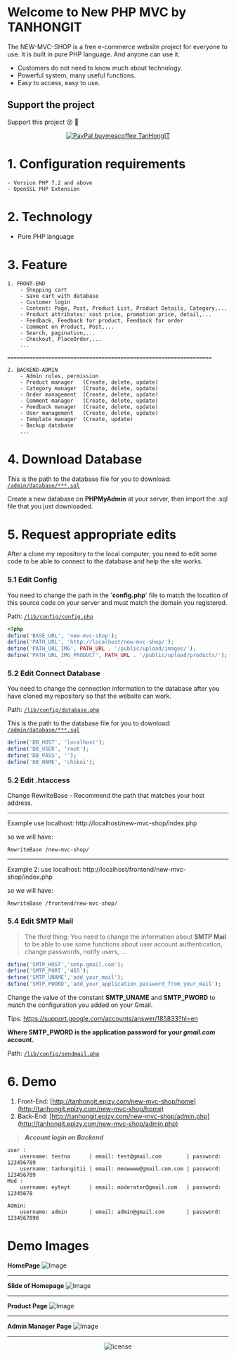 # Welcome to New PHP MVC by TANHONGIT

The NEW-MVC-SHOP is a free e-commerce website project for everyone to use. It is built in pure PHP language. And anyone can use it.
- Customers do not need to know much about technology.
- Powerful system, many useful functions.
- Easy to access, easy to use.

## Support the project
Support this project :stuck_out_tongue_winking_eye: :pray:
<p align="center">
    <a href="https://www.paypal.me/tanhongit" target="_blank"><img src="https://img.shields.io/badge/Donate-PayPal-green.svg" data-origin="https://img.shields.io/badge/Donate-PayPal-green.svg" alt="PayPal buymeacoffee TanHongIT"></a>
</p>

# 1. Configuration requirements

    - Version PHP 7.2 and above
    - OpenSSL PHP Extension

# 2. Technology
- Pure PHP language

# 3. Feature

```
1. FRONT-END
    - Shopping cart
    - Save cart with database
    - Customer login
    - Content: Page, Post, Product List, Product Details, Category,...
    - Product attributes: cost price, promotion price, detail,...
    - Feedback, Feedback for product, Feedback for order
    - Comment on Product, Post,...
    - Search, pagination,...
    - Checkout, PlaceOrder,...
    ...

=================================================================

2. BACKEND-ADMIN
    - Admin roles, permission
    - Product manager   (Create, delete, update)
    - Category manager  (Create, delete, update)
    - Order management  (Create, delete, update)
    - Comment manager   (Create, delete, update)
    - Feedback manager  (Create, delete, update)
    - User management   (Create, delete, update)
    - Template manager  (Create, update)
    - Backup database 
    ...
```

# 4. Download Database

This is the path to the database file for you to download: [`/admin/database/***.sql`](https://github.com/TanHongIT/new-mvc-shop/tree/master/admin/database)

Create a new database on **PHPMyAdmin** at your server, then import the .sql file that you just downloaded.

# 5. Request appropriate edits

After a clone my repository to the local computer, you need to edit some code to be able to connect to the database and help the site works.

### 5.1 Edit Config

You need to change the path in the '**config.php**' file to match the location of this source code on your server and must match the domain you registered.

Path: [`/lib/config/config.php`](https://github.com/TanHongIT/new-mvc-shop/tree/master/lib/config)

```php
<?php
define('BASE_URL', 'new-mvc-shop');
define('PATH_URL', 'http://localhost/new-mvc-shop/');
define('PATH_URL_IMG', PATH_URL . '/public/upload/images/');
define('PATH_URL_IMG_PRODUCT', PATH_URL . '/public/upload/products/');
```
### 5.2 Edit Connect Database

You need to change the connection information to the database after you have cloned my repository so that the website can work.

Path: [`/lib/config/database.php`](https://github.com/TanHongIT/new-mvc-shop/tree/master/lib/config)

This is the path to the database file for you to download: [`/admin/database/***.sql`](https://github.com/TanHongIT/new-mvc-shop/tree/master/admin/database)

```php
define('DB_HOST', 'localhost');
define('DB_USER', 'root');
define('DB_PASS', '');
define('DB_NAME', 'chikoi');
```

### 5.2 Edit .htaccess

Change RewriteBase - Recommend the path that matches your host address.

-----------------------------------------------

Example use localhost:  http://localhost/new-mvc-shop/index.php

so we will have:
```
RewriteBase /new-mvc-shop/
```

------------------------------------------------

Example 2: use localhost:  http://localhost/frontend/new-mvc-shop/index.php

so we will have:
```
RewriteBase /frontend/new-mvc-shop/
```

### 5.4 Edit SMTP Mail

> The third thing: 
You need to change the information about **SMTP Mail** to be able to use some functions about user account authentication, change passwords, notify users, ...

```php
define('SMTP_HOST','smtp.gmail.com');
define('SMTP_PORT','465');
define('SMTP_UNAME','add_your_mail');
define('SMTP_PWORD','add_your_application_password_from_your_mail');
```

Change the value of the constant **SMTP_UNAME** and **SMTP_PWORD** to match the configuration you added on your Gmail.

Tips: https://support.google.com/accounts/answer/185833?hl=en

**Where SMTP_PWORD is the application password for your _gmail.com_ account.**

Path: [`/lib/config/sendmail.php`](https://github.com/TanHongIT/new-mvc-shop/tree/master/lib/config)

# 6. Demo

1. Front-End: [http://tanhongit.epizy.com/new-mvc-shop/home](http://tanhongit.epizy.com/new-mvc-shop/home)
2. Back-End: [http://tanhongit.epizy.com/new-mvc-shop/admin.php](http://tanhongit.epizy.com/new-mvc-shop/admin.php)

> **_Account login on Backend_**

```
user :
    username: testna      | email: test@gmail.com        | password: 123456789
    username: tanhongitii | email: meowwww@gmail.com.com | password: 123456789
Mod :
    username: eyteyt      | email: moderator@gmail.com   | password: 12345678

Admin:
    username: admin       | email: admin@gmail.com       | password: 1234567890
```
# Demo Images

**HomePage**
![Image](https://imgur.com/rncleZ0.png)

---------------------------------------------------------------------------------

**Slide of Homepage**
![Image](https://imgur.com/uI1Umba.png)

---------------------------------------------------------------------------------

**Product Page**
![Image](https://imgur.com/ExdAptJ.png)

---------------------------------------------------------------------------------

**Admin Manager Page**
![Image](https://imgur.com/xOpAmb4.png)

---------------------------------------------------------------------------------

<p align="center">
     <img src="https://img.shields.io/packagist/l/doctrine/orm.svg" data-origin="https://img.shields.io/packagist/l/doctrine/orm.svg" alt="license">
</p>
